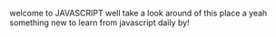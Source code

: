 welcome to JAVASCRIPT well take a look around of this place a yeah something new to learn from javascript daily by!
